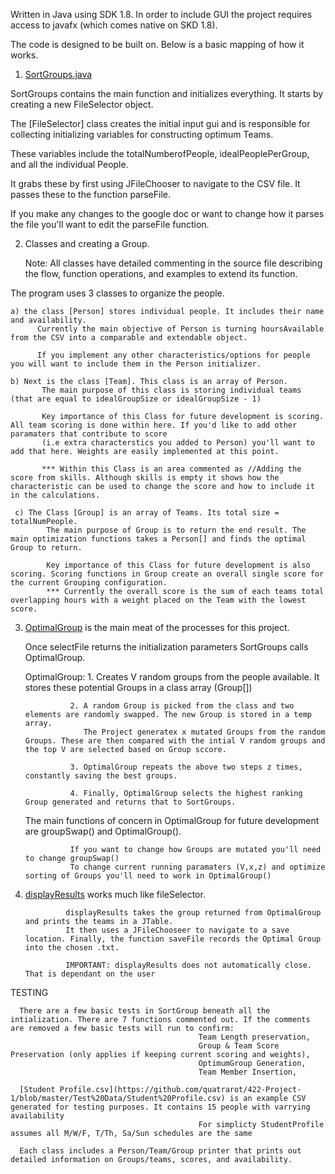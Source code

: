 Written in Java using SDK 1.8. In order to include GUI the project requires access to javafx (which comes native on SKD 1.8).

The code is designed to be built on. Below is a basic mapping of how it works.

1. [SortGroups.java](https://github.com/quatrarot/422-Project-1/blob/master/Source%20Code/SortGroups.java)

  SortGroups contains the main function and initializes everything. It starts by creating a new FileSelector object.
  
  The [FileSelector] class creates the initial input gui and is responsible for collecting initializing variables for constructing optimum Teams.
  
  These variables include the totalNumberofPeople, idealPeoplePerGroup, and all the individual People.
  
  It grabs these by first using JFileChooser to navigate to the CSV file. It passes these to the function parseFile.
  
  If you make any changes to the google doc or want to change how it parses the file you'll want to edit the parseFile function.
  
2. Classes and creating a Group.

   Note: All classes have detailed commenting in the source file describing the flow, function operations, and examples to extend its function.
  
  The program uses 3 classes to organize the people. 
  
    a) the class [Person] stores individual people. It includes their name and availability. 
          Currently the main objective of Person is turning hoursAvailable from the CSV into a comparable and extendable object.
        
          If you implement any other characteristics/options for people you will want to include them in the Person initializer. 
    
    b) Next is the class [Team]. This class is an array of Person.
           The main purpose of this class is storing individual teams (that are equal to idealGroupSize or idealGroupSize - 1)
           
           Key importance of this Class for future development is scoring. All team scoring is done within here. If you'd like to add other paramaters that contribute to score
           (i.e extra characterstics you added to Person) you'll want to add that here. Weights are easily implemented at this point.
           
           *** Within this Class is an area commented as //Adding the score from skills. Although skills is empty it shows how the characteristic can be used to change the score and how to include it in the calculations.
           
     c) The Class [Group] is an array of Teams. Its total size = totalNumPeople. 
            The main purpose of Group is to return the end result. The main optimization functions takes a Person[] and finds the optimal Group to return.
            
            Key importance of this Class for future development is also scoring. Scoring functions in Group create an overall single score for the current Grouping configuration.
            *** Currently the overall score is the sum of each teams total overlapping hours with a weight placed on the Team with the lowest score.

3.  [OptimalGroup](https://github.com/quatrarot/422-Project-1/blob/master/Source%20Code/OptimalGroup.java) is the main meat of the processes for this project.
    
    Once selectFile returns the initialization parameters SortGroups calls OptimalGroup.
    
    OptimalGroup: 
                  1. Creates V random groups from the  people available. It stores these potential Groups in a class array (Group[])
    
                  2. A random Group is picked from the class and two elements are randomly swapped. The new Group is stored in a temp array.
                     The Project generatex x mutated Groups from the random Groups. These are then compared with the intial V random groups and the top V are selected based on Group sccore.
                 
                  3. OptimalGroup repeats the above two steps z times, constantly saving the best groups. 
                  
                  4. Finally, OptimalGroup selects the highest ranking Group generated and returns that to SortGroups.
                  
     
     The main functions of concern in OptimalGroup for future development are groupSwap() and OptimalGroup().
     
                  If you want to change how Groups are mutated you'll need to change groupSwap() 
                  To change current running paramaters (V,x,z) and optimize sorting of Groups you'll need to work in OptimalGroup()
  
  4. [displayResults](https://github.com/quatrarot/422-Project-1/blob/master/Source%20Code/displayResults.java) works much like fileSelector.
                  
                  displayResults takes the group returned from OptimalGroup and prints the teams in a JTable.
                  It then uses a JFileChooseer to navigate to a save location. Finally, the function saveFile records the Optimal Group into the chosen .txt.
                  
                  IMPORTANT: displayResults does not automatically close. That is dependant on the user
                  
 TESTING
      
      There are a few basic tests in SortGroup beneath all the intialization. There are 7 functions commented out. If the comments are removed a few basic tests will run to confirm: 
                                              Team Length preservation, 
                                              Group & Team Score Preservation (only applies if keeping current scoring and weights),
                                              OptimumGroup Generation,
                                              Team Member Insertion,
                                             
      [Student Profile.csv](https://github.com/quatrarot/422-Project-1/blob/master/Test%20Data/Student%20Profile.csv) is an example CSV generated for testing purposes. It contains 15 people with varrying availability
                                              For simplicty StudentProfile assumes all M/W/F, T/Th, Sa/Sun schedules are the same
                                              
      Each class includes a Person/Team/Group printer that prints out detailed information on Groups/teams, scores, and availability.
      
